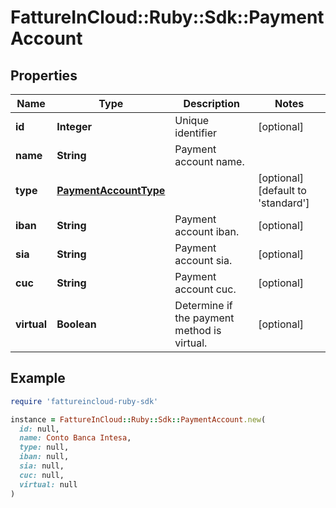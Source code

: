 # FattureInCloud::Ruby::Sdk::PaymentAccount

## Properties

| Name | Type | Description | Notes |
| ---- | ---- | ----------- | ----- |
| **id** | **Integer** | Unique identifier | [optional] |
| **name** | **String** | Payment account name. |  |
| **type** | [**PaymentAccountType**](PaymentAccountType.md) |  | [optional][default to &#39;standard&#39;] |
| **iban** | **String** | Payment account iban. | [optional] |
| **sia** | **String** | Payment account sia. | [optional] |
| **cuc** | **String** | Payment account cuc. | [optional] |
| **virtual** | **Boolean** | Determine if the payment method is virtual. | [optional] |

## Example

```ruby
require 'fattureincloud-ruby-sdk'

instance = FattureInCloud::Ruby::Sdk::PaymentAccount.new(
  id: null,
  name: Conto Banca Intesa,
  type: null,
  iban: null,
  sia: null,
  cuc: null,
  virtual: null
)
```

